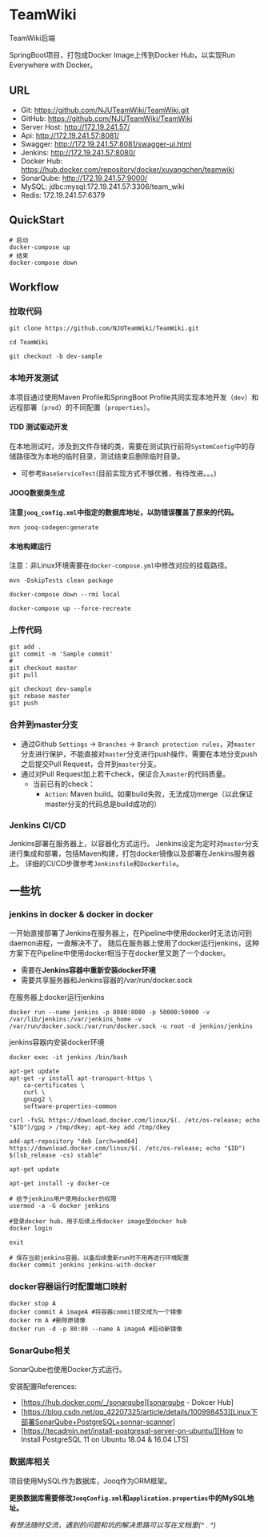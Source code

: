 # TeamWiki
TeamWiki后端

SpringBoot项目，打包成Docker Image上传到Docker Hub，以实现Run Everywhere with Docker。

## URL
- Git: https://github.com/NJUTeamWiki/TeamWiki.git
- GitHub: https://github.com/NJUTeamWiki/TeamWiki
- Server Host: http://172.19.241.57/
- Api: http://172.19.241.57:8081/
- Swagger: http://172.19.241.57:8081/swagger-ui.html
- Jenkins: http://172.19.241.57:8080/
- Docker Hub: https://hub.docker.com/repository/docker/xuyangchen/teamwiki
- SonarQube: http://172.19.241.57:9000/
- MySQL: jdbc:mysql:172.19.241.57:3306/team_wiki
- Redis: 172.19.241.57:6379

## QuickStart
```shell script
# 启动
docker-compose up
# 结束
docker-compose down
```

## Workflow
### 拉取代码
```shell script
git clone https://github.com/NJUTeamWiki/TeamWiki.git

cd TeamWiki

git checkout -b dev-sample
```

### 本地开发测试
本项目通过使用Maven Profile和SpringBoot Profile共同实现本地开发（`dev`）和远程部署（`prod`）的不同配置（`properties`）。

#### TDD 测试驱动开发
在本地测试时，涉及到文件存储的类，需要在测试执行前将`SystemConfig`中的存储路径改为本地的临时目录，测试结束后删除临时目录。
- 可参考`BaseServiceTest`(目前实现方式不够优雅，有待改进。。。)

#### JOOQ数据类生成
**注意`jooq_config.xml`中指定的数据库地址，以防错误覆盖了原来的代码。**

```shell script
mvn jooq-codegen:generate
```

#### 本地构建运行
注意：非Linux环境需要在`docker-compose.yml`中修改对应的挂载路径。
```shell script
mvn -DskipTests clean package

docker-compose down --rmi local

docker-compose up --force-recreate
```
### 上传代码
```shell script
git add .
git commit -m 'Sample commit'
# 
git checkout master
git pull

git checkout dev-sample
git rebase master
git push
```
### 合并到master分支
- 通过Github `Settings` -> `Branches` -> `Branch protection rules`，对`master`分支进行保护，不能直接对`master`分支进行push操作，需要在本地分支push之后提交Pull Request，合并到`master`分支。
- 通过对Pull Request加上若干check，保证合入`master`的代码质量。
    - 当前已有的check：
        - `Action`: Maven build。如果build失败，无法成功merge（以此保证master分支的代码总是build成功的）

### Jenkins CI/CD
Jenkins部署在服务器上，以容器化方式运行。
Jenkins设定为定时对`master`分支进行集成和部署，包括Maven构建，打包docker镜像以及部署在Jenkins服务器上。
详细的CI/CD步骤参考`Jenkinsfile`和`Dockerfile`。

## 一些坑
### jenkins in docker & docker in docker
一开始直接部署了Jenkins在服务器上，在Pipeline中使用docker时无法访问到daemon进程，一直解决不了。
随后在服务器上使用了docker运行jenkins，这种方案下在Pipeline中使用docker相当于在docker里又跑了一个docker。
- 需要在**Jenkins容器中重新安装docker环境**
- 需要共享服务器和Jenkins容器的/var/run/docker.sock

在服务器上docker运行jenkins
```shell script
docker run --name jenkins -p 8080:8080 -p 50000:50000 -v /var/lib/jenkins:/var/jenkins_home -v /var/run/docker.sock:/var/run/docker.sock -u root -d jenkins/jenkins
```

jenkins容器内安装docker环境
```shell script
docker exec -it jenkins /bin/bash

apt-get update
apt-get -y install apt-transport-https \
    ca-certificates \
    curl \
    gnupg2 \
    software-properties-common

curl -fsSL https://download.docker.com/linux/$(. /etc/os-release; echo "$ID")/gpg > /tmp/dkey; apt-key add /tmp/dkey

add-apt-repository "deb [arch=amd64] https://download.docker.com/linux/$(. /etc/os-release; echo "$ID") $(lsb_release -cs) stable"

apt-get update

apt-get install -y docker-ce

# 给予jenkins用户使用docker的权限
usermod -a -G docker jenkins

#登录docker hub，用于后续上传docker image至docker hub
docker login

exit

# 保存当前jenkins容器，以备后续重新run时不用再进行环境配置
docker commit jenkins jenkins-with-docker
```

### docker容器运行时配置端口映射
```shell script
docker stop A
docker commit A imageA #将容器commit提交成为一个镜像
docker rm A #删除原镜像
docker run -d -p 80:80 --name A imageA #启动新镜像
```

### SonarQube相关
SonarQube也使用Docker方式运行。

安装配置References:
- [https://hub.docker.com/_/sonarqube][sonarqube - Dokcer Hub]
- [https://blog.csdn.net/qq_42207325/article/details/100998453][Linux下部署SonarQube+PostgreSQL+sonnar-scanner]
- [https://tecadmin.net/install-postgresql-server-on-ubuntu/][How to Install PostgreSQL 11 on Ubuntu 18.04 & 16.04 LTS]

### 数据库相关
项目使用MySQL作为数据库，Jooq作为ORM框架。

**更换数据库需要修改`JooqConfig.xml`和`application.properties`中的MySQL地址。**



_有想法随时交流，遇到的问题和坑的解决思路可以写在文档里(^ . ^)_



